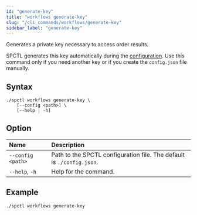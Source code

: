 ```yaml
---
id: "generate-key"
title: "workflows generate-key"
slug: "/cli_commands/workflows/generate-key"
sidebar_label: "generate-key"
---
```


Generates a private key necessary to access order results.

SPCTL generates this key automatically during the [configuration](/developers/cli_guides/configure). Use this command only if you need another key or if you create the `config.json` file manually.

## Syntax

```
./spctl workflows generate-key \
    [--config <path>] \
    [--help | -h]
```

## Option

| **Name** | **Description** |
| :- | :- |
| `--config <path>` | Path to the SPCTL configuration file. The default is `./config.json`. |
| `--help`, `-h` | Help for the command. |

## Example

```
./spctl workflows generate-key
```